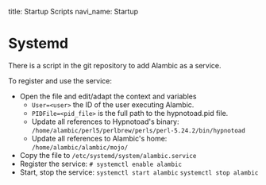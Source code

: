 title: Startup Scripts
navi_name: Startup

# Systemd

There is a script in the git repository to add Alambic as a service.

<script src="https://bitbucket.org/BorisBaldassari/alambic/src/a492e0ac10ef64f40afb18602e1d29715e8866d2/resources/scripts/systemd/alambic.service?embed=t"></script>

To register and use the service:

* Open the file and edit/adapt the context and variables
  - `User=<user>` the ID of the user executing Alambic.
  - `PIDFile=<pid_file>` is the full path to the hypnotoad.pid file.
  - Update all references to Hypnotoad's binary: `/home/alambic/perl5/perlbrew/perls/perl-5.24.2/bin/hypnotoad`
  - Update all references to Alambic's home: `/home/alambic/alambic/mojo/`
* Copy the file to `/etc/systemd/system/alambic.service`
* Register the service: `# systemctl enable alambic`
* Start, stop the service:
  `systemctl start alambic`
  `systemctl stop alambic`
